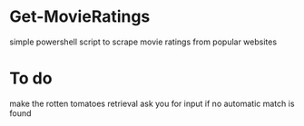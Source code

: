 # Get-MovieRatings
simple powershell script to scrape movie ratings from popular websites

# To do
make the rotten tomatoes retrieval ask you for input if no automatic match is found
